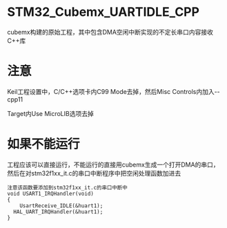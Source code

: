 # STM32_Cubemx_UARTIDLE_CPP
cubemx构建的原始工程，其中包含DMA空闲中断实现的不定长串口内容接收C++库

# 注意

Keil工程设置中，C/C++选项卡内C99 Mode去掉，然后Misc Controls内加入--cpp11

Target内Use MicroLIB选项去掉

# 如果不能运行
工程应该可以直接运行，不能运行的直接用cubemx生成一个打开DMA的串口，然后在对stm32f1xx_it.c的串口中断程序中把空闲处理函数加进去
```
注意该函数要添加到stm32f1xx_it.c的串口中断中
void USART1_IRQHandler(void)
{
	UsartReceive_IDLE(&huart1);
  HAL_UART_IRQHandler(&huart1);
}
```
